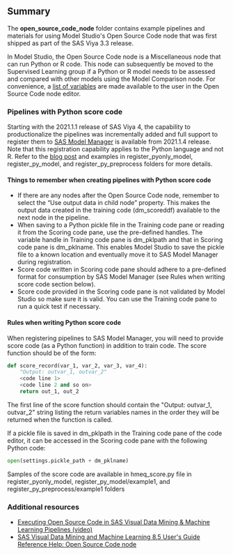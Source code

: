 ## Summary

The **open_source_code_node** folder contains example pipelines and materials for using Model Studio's Open Source Code node that was first shipped as part of the SAS Viya 3.3 release.

In Model Studio, the Open Source Code node is a Miscellaneous node that can run Python or R code. This node can subsequently be moved to the Supervised Learning group if a Python or R model needs to be assessed and compared with other models using the Model Comparison node. For convenience, a [list of variables](https://go.documentation.sas.com/?cdcId=vdmmlcdc&cdcVersion=8.3&docsetId=vdmmlref&docsetTarget=p0doq3u7i2yghzn1azsbn1eu9zmf.htm&locale=en) are made available to the user in the Open Source Code node editor.

### Pipelines with Python score code
Starting with the 2021.1.1 release of SAS Viya 4, the capability to productionalize the pipelines was incrementally added and full support to register them to [SAS Model Manager](https://support.sas.com/en/software/model-manager-support.html) is available from 2021.1.4 release. Note that this registration capability applies to the Python language and not R. Refer to the [blog post](https://blogs.sas.com/content/subconsciousmusings/2021/08/25/machine-learning-pipeline-using-sas-and-python/) and examples in register_pyonly_model, register_py_model, and register_py_preprocess folders for more details.

#### Things to remember when creating pipelines with Python score code
- If there are any nodes after the Open Source Code node, remember to select the “Use output data in child node” property. This makes the output data created in the training code (dm_scoreddf) available to the next node in the pipeline.
- When saving to a Python pickle file in the Training code pane or reading it from the Scoring code pane, use the pre-defined handles. The variable handle in Training code pane is dm_pklpath and that in Scoring code pane is dm_pklname. This enables Model Studio to save the pickle file to a known location and eventually move it to SAS Model Manager during registration.
- Score code written in Scoring code pane should adhere to a pre-defined format for consumption by SAS Model Manager (see Rules when writing score code section below).
- Score code provided in the Scoring code pane is not validated by Model Studio so make sure it is valid. You can use the Training code pane to run a quick test if necessary.

#### Rules when writing Python score code
When registering pipelines to SAS Model Manager, you will need to provide score code (as a Python function) in addition to train code. The score function should be of the form:
```python
def score_record(var_1, var_2, var_3, var_4):
    "Output: outvar_1, outvar_2"
    <code line 1>
    <code line 2 and so on>
    return out_1, out_2
```
The first line of the score function should contain the "Output: outvar_1, outvar_2" string listing the return variables names in the order they will be returned when the function is called.

If a pickle file is saved in dm_pklpath in the Training code pane of the code editor, it can be accessed in the Scoring code pane with the following Python code:
```python
open(settings.pickle_path + dm_pklname)
```
Samples of the score code are available in hmeq_score.py file in register_pyonly_model, register_py_model/example1, and register_py_preprocess/example1 folders


### Additional resources
- [Executing Open Source Code in SAS Visual Data Mining & Machine Learning Pipelines (video)](https://youtu.be/VSryf7qJi1g)
- [SAS Visual Data Mining and Machine Learning 8.5 User's Guide Reference Help: Open Source Code node](https://go.documentation.sas.com/?cdcId=vdmmlcdc&cdcVersion=8.5&docsetId=vdmmlref&docsetTarget=n0gn2o41lgv4exn17lngd558jcso.htm&locale=en)
